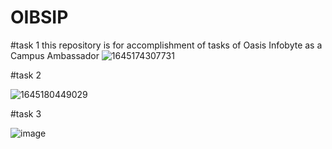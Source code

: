 # OIBSIP

#task 1
this repository is for accomplishment of tasks of  Oasis Infobyte as a Campus Ambassador
![1645174307731](https://user-images.githubusercontent.com/98543272/154651322-b0c9cf35-a45b-4ed3-b4ff-9cc81f97bda5.jpg)




#task 2

![1645180449029](https://user-images.githubusercontent.com/98543272/154666535-63528af9-e17b-47c6-8f02-fccd1f0901d5.jpg)


#task 3

![image](https://user-images.githubusercontent.com/98543272/154813103-6bcf38af-295e-40e3-83f9-c0c7f460bd40.png)

